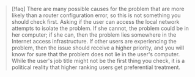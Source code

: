 >[!faq] There are many possible causes for the problem that are more likely than a router configuration error, so this is not something you should check first. Asking if the user can access the local network attempts to isolate the problem. If she cannot, the problem could be in her computer; if she can, then the problem lies somewhere in the Internet access infrastructure. If other users are experiencing the problem, then the issue should receive a higher priority, and you will know for sure that the problem does not lie in the user's computer. While the user's job title might not be the first thing you check, it is a political reality that higher ranking users get preferential treatment.



